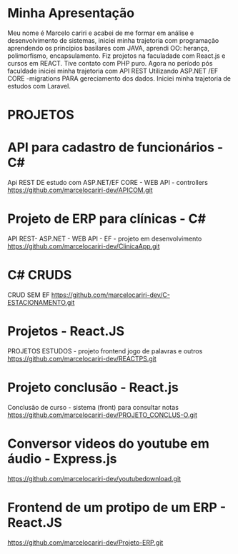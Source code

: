 # Minha Apresentação

Meu nome é Marcelo cariri e acabei de me formar em análise e desenvolvimento de sistemas, iniciei minha trajetoria com programação
aprendendo os princípios basilares com JAVA, 
aprendi OO: herança, polimorfismo, encapsulamento.
Fiz projetos na faculadade com React.js e cursos em REACT.
Tive contato com PHP puro.
Agora no período pós faculdade iniciei minha trajetoria com API REST Utilizando ASP.NET /EF CORE -migrations PARA gereciamento dos dados.
Iniciei minha trajetoria de estudos com Laravel.


# PROJETOS

# API para cadastro de funcionários - C#
Api REST DE estudo com ASP.NET/EF CORE - WEB API - controllers
https://github.com/marcelocariri-dev/APICOM.git

# Projeto de ERP para clínicas - C#
API REST- ASP.NET - WEB API - EF - projeto em desenvolvimento
https://github.com/marcelocariri-dev/ClinicaApp.git

# C# CRUDS

CRUD SEM EF https://github.com/marcelocariri-dev/C-ESTACIONAMENTO.git

# Projetos - React.JS
PROJETOS ESTUDOS - projeto frontend jogo de palavras e outros
https://github.com/marcelocariri-dev/REACTPS.git


# Projeto conclusão - React.js
Conclusão de curso - sistema (front) para consultar notas
https://github.com/marcelocariri-dev/PROJETO_CONCLUS-O.git

# Conversor videos do youtube em áudio - Express.js

https://github.com/marcelocariri-dev/youtubedownload.git

# Frontend de um protipo de um ERP - React.JS 
https://github.com/marcelocariri-dev/Projeto-ERP.git
